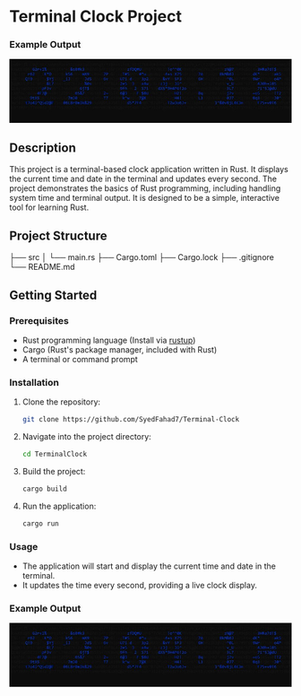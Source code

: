 # Terminal Clock Project

### Example Output
![image](preview.JPG)

## Description
This project is a terminal-based clock application written in Rust. It displays the current time and date in the terminal and updates every second. The project demonstrates the basics of Rust programming, including handling system time and terminal output. It is designed to be a simple, interactive tool for learning Rust.


## Project Structure
├── src
│   └── main.rs
├── Cargo.toml
├── Cargo.lock
├── .gitignore
└── README.md


## Getting Started

### Prerequisites

- Rust programming language (Install via [rustup](https://rustup.rs/))
- Cargo (Rust's package manager, included with Rust)
- A terminal or command prompt

### Installation

1. Clone the repository:

    ```sh
    git clone https://github.com/SyedFahad7/Terminal-Clock
    ```

2. Navigate into the project directory:

    ```sh
    cd TerminalClock
    ```

3. Build the project:

    ```sh
    cargo build
    ```

4. Run the application:

    ```sh
    cargo run
    ```

### Usage

- The application will start and display the current time and date in the terminal.
- It updates the time every second, providing a live clock display.

### Example Output
![image](preview.JPG)
